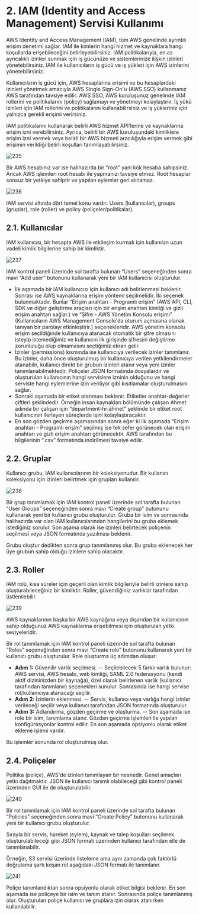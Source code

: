 ﻿# 2. IAM (Identity and Access Management) Servisi Kullanımı
AWS Identity and Access Management (IAM), tüm AWS genelinde ayrıntılı erişim denetimi sağlar. IAM ile kimlerin hangi hizmet ve kaynaklara hangi koşullarda erişebileceğini belirleyebilirsiniz. IAM politikalarıyla, en az ayrıcalıklı izinleri sunmak için iş gücünüze ve sistemlerinize ilişkin izinleri yönetebilirsiniz. IAM ile kullanıcıların iş gücü ve iş yükleri için AWS izinlerini yönetebilirsiniz. 

Kullanıcıların iş gücü için, AWS hesaplarına erişimi ve bu hesaplardaki izinleri yönetmek amacıyla AWS Single Sign-On'u (AWS SSO) kullanmanız AWS tarafından tavsiye edilir. AWS SSO, AWS kuruluşunuz genelinde IAM rollerini ve politikalarını (policy) sağlamayı ve yönetmeyi kolaylaştırır. İş yükü izinleri için IAM rollerini ve politikalarını kullanabilirsiniz ve iş yükleriniz için yalnızca gerekli erişimi verirsiniz. 

IAM politikalarını kullanarak belirli AWS hizmet API'lerine ve kaynaklarına erişim izni verebilirsiniz. Ayrıca, belirli bir AWS kuruluşundaki kimliklere erişim izni vermek veya belirli bir AWS hizmeti aracılığıyla erişim vermek gibi erişimin verildiği belirli koşulları tanımlayabilirsiniz.

![235](https://github.com/fatihes1/AWS-ile-Bulut-Bilisimin-Temelleri/assets/54971670/2945d61e-7a2e-4e08-8008-2928db5290aa)

Bir AWS hesabınız var ise halihazırda bir “root” yani kök hesaba sahipsiniz. Ancak AWS işlemleri root hesabı ile yapmanızı tavsiye etmez. Root hesaplar sonsuz bir yetkiye sahiptir ve yapılan eylemler geri alınamaz.

![236](https://github.com/fatihes1/AWS-ile-Bulut-Bilisimin-Temelleri/assets/54971670/6c070f2d-1eb5-419f-a1cb-0e4fef99fc18)

IAM servisi altında dört temel konu vardır: Users (kullanıcılar), groups (gruplar), role (roller) ve policy (poliçeler/politikalar).

## 2.1. Kullanıcılar
IAM kullanıcısı, bir hesapta AWS ile etkileşim kurmak için kullanılan uzun vadeli kimlik bilgilerine sahip bir kimliktir.

![237](https://github.com/fatihes1/AWS-ile-Bulut-Bilisimin-Temelleri/assets/54971670/8ea4a6bd-4b3f-4fb2-b3a8-b14b16e16e68)

IAM kontrol paneli üzerinde sol tarafta bulunan “Users” seçeneğinden sonra mavi “Add user” butonunu kullanarak yeni bir IAM kullanıcısı oluşturulur.

- İlk aşamada bir IAM kullanıcısı için kullanıcı adı belirlenmesi beklenir. Sonrası ise AWS kaynaklarına erişim yöntemi seçilmelidir. İki seçenek bulunmaktadır. Bunlar “Erişim anahtarı - Programlı erişim” (AWS API, CLI, SDK ve diğer geliştirme araçları için bir erişim anahtarı kimliği ve gizli erişim anahtarı sağlar.) ve “Şifre - AWS Yönetim Konsolu erişimi” (Kullanıcıların AWS Management Console'da oturum açmasına olanak tanıyan bir parolayı etkinleştirir.) seçenekleridir. AWS yönetim konsolu erişim seçildiğinde kullanıcıya atanacak otomatik bir şifre olmasını isteyip istemediğimiz ve kullanıcın ilk girişinde şifresini değiştirme zorunluluğu olup olmamasını seçtiğimiz ekran gelir. 
- İzinler (permissions) kısmında ise kullanıcıya verilecek izinler tanımlanır. Bu izinler, daha önce oluşturulmuş bir kullanıcıya verilen yetkilendirmeler atanabilir, kullanıcı direkt bir grubun izinleri atanır veya yeni izinler tanımlanabilmektedir. Poliçeler JSON formatında dosyalardır ve oluşturulan kullanıcının hangi servislere izninin olduğunu ve hangi serviste hangi eylemlerine izin veriliyor gibi kısıtlamalar oluşturulmasını sağlar. 
- Sonraki aşamada bir etiket atanması beklenir. Etiketler anahtar-değerler çiftleri şeklindedir. Örneğin insan kaynakları bölümünde çalışan Ahmet adında bir çalışan için “department-hr:ahmet” şeklinde bir etiket root kullanıcının ilerleyen süreçlerde işini kolaylaştıracaktır.
- En son gözden geçirme aşamasından sonra eğer ki ilk aşamada “Erişim anahtarı - Programlı erişim” seçilmiş ise tek sefer görünecek olan erişim anahtarı ve gizli erişim anahtarı görünecektir. AWS tarafından bu bilgilerinin “.csv” formatında indirilmesi tavsiye edilir.

## 2.2. Gruplar
Kullanıcı grubu, IAM kullanıcılarının bir koleksiyonudur. Bir kullanıcı koleksiyonu için izinleri belirtmek için grupları kullanılır.

![238](https://github.com/fatihes1/AWS-ile-Bulut-Bilisimin-Temelleri/assets/54971670/740c8d51-9571-4bb7-8628-c941654570a8)

Bir grup tanımlamak için IAM kontrol paneli üzerinde sol tarafta bulunan “User Groups” seçeneğinden sonra mavi “Create group” butonunu kullanarak yeni bir kullanıcı grubu oluşturulur. Gruba bir isim ve sonrasında halihazırda var olan IAM kullanıcılarından hangilerini bu gruba eklemek istediğiniz sorulur. Son aşama olarak ise izinleri belirtecek poliçenin seçilmesi veya JSON formatında yazılması beklenir. 

Grubu oluştur dedikten sonra grup tanımlanmış olur. Bu gruba eklenecek her üye grubun sahip olduğu izinlere sahip olacaktır.

## 2.3. Roller
IAM rolü, kısa süreler için geçerli olan kimlik bilgileriyle belirli izinlere sahip oluşturabileceğiniz bir kimliktir. Roller, güvendiğiniz varlıklar tarafından üstlenilebilir.

![239](https://github.com/fatihes1/AWS-ile-Bulut-Bilisimin-Temelleri/assets/54971670/e9bae2ed-01f8-43dc-a9a4-d1f7ae00ce6a)

AWS kaynaklarının başka bir AWS kaynağına veya dışarıdan bir kullanıcının sahip olduğunuz AWS kaynaklarına erişebilmesi için oluşturulan yetki seviyeleridir. 

Bir rol tanımlamak için IAM kontrol paneli üzerinde sol tarafta bulunan “Roles” seçeneğinden sonra mavi “Create role” butonunu kullanarak yeni bir kullanıcı grubu oluşturulur. Role oluşturma üç adımdan oluşur:

- **Adım 1:** Güvenilir varlık seçilmesi.
-- Seçilebilecek 5 farklı varlık bulunur: AWS servisi, AWS hesabı, web kimliği, SAML 2.0 federasyonu (kendi aktif dizininizden bir kaynağa), özel olarak belirlenen varlık (kullanıcı tarafından tanımlanır) seçenekleri sunulur. Sonrasında ise hangi servise rol/kullanıcıya atanacağı seçilir.
- **Adım 2:** İzinlerin eklenmesi.
-- Servis, kullanıcı veya varlığa hangi izinler verileceği seçilir veya kullanıcı tarafından JSON formatında oluşturulur.
- **Adım 3:** Adlandırma, gözden geçirme ve oluşturma.
-- Son aşamada ise role bir isim, tanımlama atanır. Gözden geçirme işlemleri ile yapılan konfigürasyonlar kontrol edilir. En son aşamada opsiyonlu olarak etiket ekleme işlemi vardır.

Bu işlemler sonunda rol oluşturulmuş olur.

## 2.4. Poliçeler
Politika (poliçe), AWS'de izinleri tanımlayan bir nesnedir. Genel amaçları yetki dağıtmaktır. JSON ile kullanıcı tanımlı olabileceği gibi kontrol paneli üzerinden GUI ile de oluşturulabilir.

![240](https://github.com/fatihes1/AWS-ile-Bulut-Bilisimin-Temelleri/assets/54971670/f531d98e-07c1-4839-a589-6154a553fa2b)

Bir rol tanımlamak için IAM kontrol paneli üzerinde sol tarafta bulunan “Policies” seçeneğinden sonra mavi “Create Policy” butonunu kullanarak yeni bir kullanıcı grubu oluşturulur. 

Sırayla bir servis, hareket (eylem), kaynak ve talep koşulları seçilerek oluşturulabileceği gibi JSON formatı üzerinden kullanıcı tarafından elle de tanımlanabilir.

Örneğin, S3 servisi üzerinde listeleme ama aynı zamanda çok faktörlü doğrulama şartı koşan rol aşağıdaki JSON formatı ile tanımlanır.

![241](https://github.com/fatihes1/AWS-ile-Bulut-Bilisimin-Temelleri/assets/54971670/b8e5dc4e-6e5d-4820-8655-28ca873fb453)

Poliçe tanımlandıktan sonra opsiyonlu olarak etiket bilgisi beklenir. En son aşamada ise poliçeye bir isim ve tanım atanır. Sonrasında poliçe tanımlanmış olur. Oluşturulan poliçe kullanıcı ve gruplara izin olarak atanırken kullanılabilir.


